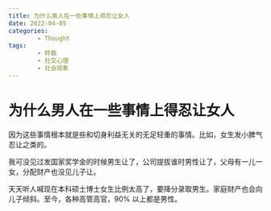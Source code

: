 ```yaml
---
title: 为什么男人在一些事情上得忍让女人
date: 2022-04-05
categories:
        - Thought
tags:
        - 转载
        - 社交心理
        - 社会现象
---
```


# 为什么男人在一些事情上得忍让女人

因为这些事情根本就是些和切身利益无关的无足轻重的事情。比如，女生发小脾气忍让之类的。

我可没见过发国家奖学金的时候男生让了，公司提拔谁时男性让了，父母有一儿一女，分配财产也没见儿子让。

天天听人喊现在本科硕士博士女生比例太高了，要降分录取男生。家庭财产也会向儿子倾斜。至今，各种高管高官，90% 以上都是男性。
